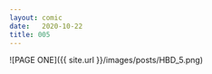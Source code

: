 ```yaml
---
layout: comic
date:   2020-10-22
title: 005
---
```

![PAGE ONE]({{ site.url }}/images/posts/HBD_5.png)
